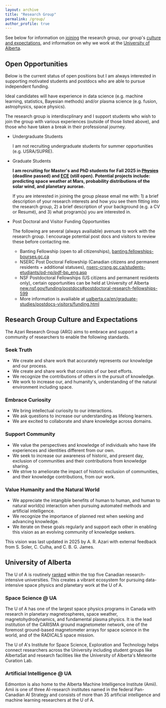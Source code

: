 ```yaml
---
layout: archive
title: "Research Group"
permalink: /group/
author_profile: true
---
```


See below for information on [joining](#open-opportunities) the research group, our group's [culture and expectations](#research-group-culture-and-expectations), and information on why we work at the [University of Alberta](#university-of-alberta).

## Open Opportunities

Below is the current status of open positions but I am always interested in supporting motivated students and postdocs who are able to pursue independent funding.  

Ideal candidates will have experience in data science (e.g. machine learning, statistics, Bayesian methods) and/or plasma science (e.g. fusion, astrophysics, space physics). 

The research group is interdiscplinary and I support students who wish to join the group with various experiences (outside of those listed above), and those who have taken a break in their professional journey. 

- Undergraduate Students

  I am not recruiting undergraduate students for summer opportunities (e.g. USRA/SUPRE).

- Graduate Students

  **I am recruiting for Master's and PhD students for Fall 2025 in ~~[Physics](https://www.ualberta.ca/en/physics/index.html)~~ (deadline passed) and [ECE](https://www.ualberta.ca/en/engineering/electrical-computer-engineering/index.html) (still open). Potential projects include: predicting space weather at Mars, probability distributions of the solar wind, and planetary aurorae.**

  If you are interested in joining the group please email me with: 1) a brief description of your research interests and how you see them fitting into the research group, 2) a brief description of your background (e.g. a CV or Resumé), and 3) what program(s) you are interested in. 

- Post Doctoral and Visitor Funding Opportunities

  The following are several (always availiable) avenues to work with the research group. I encourage
  potential post docs and visitors to review these before contacting me.

    - Banting Fellowship (open to all citizenships), [banting.fellowships-bourses.gc.ca](https://banting.fellowships-bourses.gc.ca)
    - NSERC Post Doctoral Fellowshiip (Canadian citizens and permanent residents + additional statuses), [nserc-crsng.gc.ca/students-etudiants/pd-np/pdf-bp_eng.asp](https://www.nserc-crsng.gc.ca/students-etudiants/pd-np/pdf-bp_eng.asp)
    - NSF Postdoctoral Fellowships (US citizens and permanent residents only), certain opportunities can be held at University of Alberta [new.nsf.gov/funding/postdocs#postdoctoral-research-fellowships-599](https://new.nsf.gov/funding/postdocs#postdoctoral-research-fellowships-599)
    - More information is availiable at [ualberta.ca/en/graduate-studies/postdocs-visitors/funding.html](https://www.ualberta.ca/en/graduate-studies/postdocs-visitors/funding.html)

## Research Group Culture and Expectations

The Azari Research Group (ARG) aims to embrace and support a community of researchers to enable the following standards. 

### Seek Truth
- We create and share work that accurately represents our knowledge and our process.
- We create and share work that consists of our best efforts.
- We recognize the contributions of others in the pursuit of knowledge. 
- We work to increase our, and humanity's, understanding of the natural environment including space.

### Embrace Curiosity
- We bring intellectual curiosity to our interactions.
- We ask questions to increase our understanding as lifelong learners. 
- We are excited to collaborate and share knowledge across domains.
 
### Support Community
- We value the perspectives and knowledge of individuals who have life experiences and identities different from our own.
- We seek to increase our awareness of historic, and present day, exclusion of communities and their contributions from knowledge sharing.
- We strive to ameliorate the impact of historic exclusion of communities, and their knowledge contributions, from our work.

### Value Humanity and the Natural World
- We appreciate the intangible benefits of human to human, and human to natural world(s) interaction when pursuing automated methods and artificial intelligence.
- We recognize the importance of planned rest when seeking and advancing knowledge. 
- We iterate on these goals regularly and support each other in enabling this vision as an evolving community of knowledge seekers.

This vision was last updated in 2025 by A. R. Azari with external feedback from S. Soler, C. Culha, and C. B. G. James.

## University of Alberta

The U of A is routinely [ranked](https://www.ualberta.ca/en/about/university-rankings/index.html) within the top five Canadian research-intensive universities. This creates a vibrant ecosystem for pursuing data-intensive space physics and planetary work at the U of A.

### Space Science @ UA

The U of A has one of the largest space physics programs in Canada with research in planetary magnetospheres, space weather, magnetohydrodynamics, and fundamental plasma physics. It is the lead institution of the CARISMA ground magnetometer network, one of the foremost ground-based magnetometer arrays for space science in the world, and of the RADICALS space mission. 

The U of A's Institute for Space Science, Exploration and Technology helps connect researchers across the University including student groups like AlbertaSat and research facilities like the University of Alberta's Meteorite Curation Lab.

### Artificial Intelligence @ UA

Edmonton is also home to the Alberta Machine Intelligence Institute (Amii). Amii is one of three AI-research institutes named in the federal Pan-Canadian AI Strategy and consists of more than 35 artificial intelligence and machine learning researchers at the U of A. 


